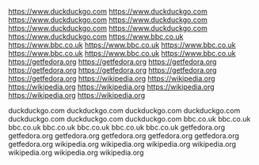 https://www.duckduckgo.com
https://www.duckduckgo.com
https://www.duckduckgo.com
https://www.duckduckgo.com
https://www.duckduckgo.com
https://www.duckduckgo.com
https://www.duckduckgo.com
https://www.bbc.co.uk
https://www.bbc.co.uk
https://www.bbc.co.uk
https://www.bbc.co.uk
https://www.bbc.co.uk
https://www.bbc.co.uk
https://www.bbc.co.uk
https://getfedora.org
https://getfedora.org
https://getfedora.org
https://getfedora.org
https://getfedora.org
https://getfedora.org
https://getfedora.org
https://wikipedia.org
https://wikipedia.org
https://wikipedia.org
https://wikipedia.org
https://wikipedia.org
https://wikipedia.org
https://wikipedia.org

duckduckgo.com
duckduckgo.com
duckduckgo.com
duckduckgo.com
duckduckgo.com
duckduckgo.com
duckduckgo.com
bbc.co.uk
bbc.co.uk
bbc.co.uk
bbc.co.uk
bbc.co.uk
bbc.co.uk
bbc.co.uk
getfedora.org
getfedora.org
getfedora.org
getfedora.org
getfedora.org
getfedora.org
getfedora.org
wikipedia.org
wikipedia.org
wikipedia.org
wikipedia.org
wikipedia.org
wikipedia.org
wikipedia.org
